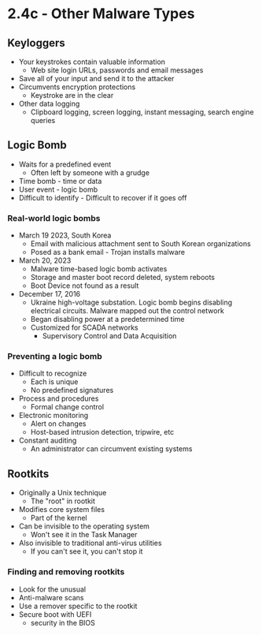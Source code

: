 # 2.4c - Other Malware Types
## Keyloggers
- Your keystrokes contain valuable information
	- Web site login URLs, passwords and email messages
- Save all of your input and send it to the attacker
- Circumvents encryption protections
	- Keystroke are in the clear
- Other data logging
	- Clipboard logging, screen logging, instant messaging, search engine queries
## Logic Bomb
- Waits for a predefined event
	- Often left by someone with a grudge
- Time bomb - time or data
- User event - logic bomb
- Difficult to identify - Difficult to recover if it goes off
### Real-world logic bombs
- March 19 2023, South Korea
	- Email with malicious attachment sent to South Korean organizations
	- Posed as a bank email - Trojan installs malware
- March 20, 2023
	- Malware time-based logic bomb activates
	- Storage and master boot record deleted, system reboots
	- Boot Device not found as a result
- December 17, 2016
	- Ukraine high-voltage substation. Logic bomb begins disabling electrical circuits. Malware mapped out the control network
	- Began disabling power at a predetermined time
	- Customized for SCADA networks
		- Supervisory Control and Data Acquisition
### Preventing a logic bomb
- Difficult to recognize
	- Each is unique
	- No predefined signatures
- Process and procedures
	- Formal change control
- Electronic monitoring
	- Alert on changes
	- Host-based intrusion detection, tripwire, etc
- Constant auditing
	- An administrator can circumvent existing systems
## Rootkits
- Originally a Unix technique
	- The "root" in rootkit
- Modifies core system files
	- Part of the kernel
- Can be invisible to the operating system
	- Won't see it in the Task Manager
- Also invisible to traditional anti-virus utilities
	- If you can't see it, you can't stop it
### Finding and removing rootkits
- Look for the unusual
- Anti-malware scans
- Use a remover specific to the rootkit
- Secure boot with UEFI
	- security in the BIOS